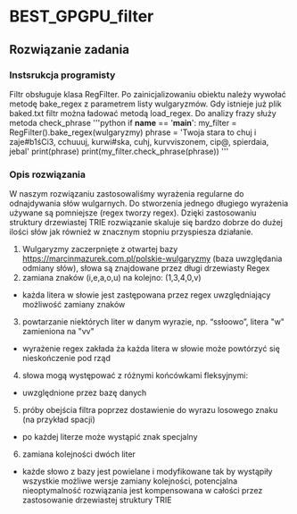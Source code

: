 # BEST_GPGPU_filter
## Rozwiązanie zadania

### Instsrukcja programisty
Filtr obsługuje klasa RegFilter. Po zainicjalizowaniu obiektu
należy wywołać metodę bake_regex z parametrem listy wulgaryzmów.
Gdy istnieje już plik baked.txt filtr można ładować metodą load_regex.
Do analizy frazy służy metoda check_phrase
'''python
if __name__ == '__main__':
    my_filter = RegFilter().bake_regex(wulgaryzmy)
    phrase = 'Twoja stara to chuj i zaje#b1śCi3, cchuuuj, kurwi#ska, cuhj, kurvviszonem, cip@, spierdaia, jebal'
    print(phrase)
    print(my_filter.check_phrase(phrase))
'''

### Opis rozwiązania
W naszym rozwiązaniu zastosowaliśmy wyrażenia regularne 
do odnajdywania słów wulgarnych. Do stworzenia jednego długiego
wyrażenia używane są pomniejsze (regex tworzy regex). Dzięki zastosowaniu 
struktury drzewiastej TRIE rozwiązanie skaluje się bardzo dobrze do dużej
ilości słów jak również w znacznym stopniu przyspiesza działanie.

1. Wulgaryzmy zaczerpnięte z otwartej bazy https://marcinmazurek.com.pl/polskie-wulgaryzmy
   (baza uwzględania odmiany słów), słowa są znajdowane przez długi drzewiasty Regex
2. zamiana znaków (i,e,a,o,u) na kolejno: (1,3,4,0,v)
-  każda litera w słowie jest zastępowana przez regex uwzględniający możliwość zamiany znaków
3. powtarzanie niektórych liter w danym wyrazie, np. “ssłoowo”, litera "w" zamieniona na "vv"
-  wyrażenie regex zakłada ża każda litera w słowie może powtórzyć się nieskończenie pod rząd
4. słowa mogą występować z różnymi końcówkami fleksyjnymi:
- uwzględnione przez bazę danych
5. próby obejścia filtra poprzez dostawienie do wyrazu losowego znaku (na przykład spacji)
- po każdej literze może wystąpić znak specjalny
6.  zamiana kolejności dwóch liter
- każde słowo z bazy jest powielane i modyfikowane tak by wystąpiły wszystkie możliwe wersje
zamiany kolejności, potencjalna nieoptymalność rozwiązania jest kompensowana w całości przez zastosowanie drzewiastej struktury TRIE

